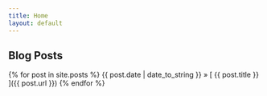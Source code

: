 ```yaml
---
title: Home
layout: default
---
```


## Blog Posts

{% for post in site.posts %}
  {{ post.date | date_to_string }} &raquo; [ {{ post.title }} ]({{ post.url }})
{% endfor %}
